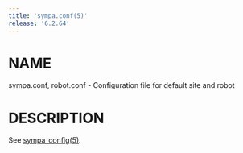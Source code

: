 ```yaml
---
title: 'sympa.conf(5)'
release: '6.2.64'
---
```


# NAME

sympa.conf, robot.conf - Configuration file for default site and robot

# DESCRIPTION

See [sympa\_config(5)](./sympa_config.5.md).
